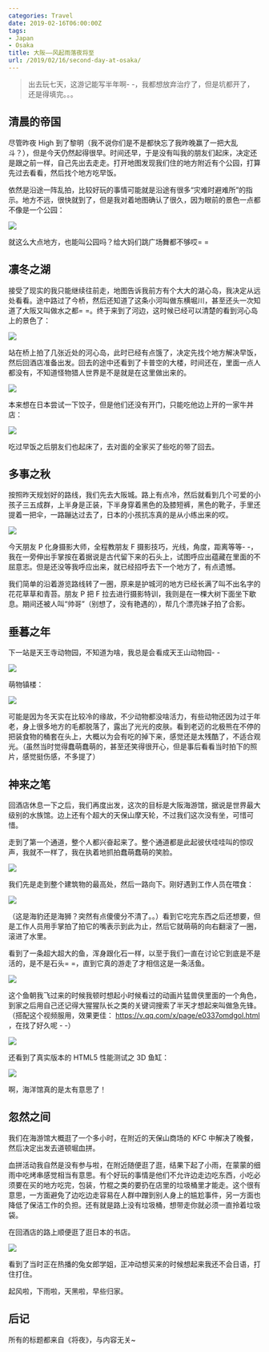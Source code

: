 ```yaml
---
categories: Travel
date: 2019-02-16T06:00:00Z
tags:
- Japan
- Osaka
title: 大阪——风起雨落夜将至
url: /2019/02/16/second-day-at-osaka/
---
```


> 出去玩七天，这游记能写半年啊- -，我都想放弃治疗了，但是坑都开了，还是得填完。。。

<!--more-->

## 清晨的帝国

尽管昨夜 High 到了黎明（我不说你们是不是都快忘了我昨晚赢了一把大乱斗？），但是今天仍然起得很早。时间还早，于是没有叫我的朋友们起床，决定还是跟之前一样，自己先出去走走。打开地图发现我们住的地方附近有个公园，打算先过去看看，然后找个地方吃早饭。

依然是沿途一阵乱拍，比较好玩的事情可能就是沿途有很多“灾难时避难所”的指示。地方不远，很快就到了，但是我对着地图确认了很久，因为眼前的景色一点都不像是一个公园：

![](on-bridge.jpg)

就这么大点地方，也能叫公园吗？给大妈们跳广场舞都不够哎= =

## 凛冬之湖

接受了现实的我只能继续往前走，地图告诉我前方有个大大的湖心岛，我决定从远处看看。途中路过了今桥，然后还知道了这条小河叫做东横堀川，甚至还头一次知道了大阪又叫做水之都= =。终于来到了河边，这时候已经可以清楚的看到河心岛上的景色了：

![](river.jpg)

站在桥上拍了几张近处的河心岛，此时已经有点饿了，决定先找个地方解决早饭，然后回酒店准备出发。回去的途中还看到了卡普空的大楼，时间还在，里面一点人都没有，不知道怪物猎人世界是不是就是在这里做出来的。

![](capcom.jpg)

本来想在日本尝试一下饺子，但是他们还没有开门，只能吃他边上开的一家牛丼店：

![](breakfast.jpg)

吃过早饭之后朋友们也起床了，去对面的全家买了些吃的带了回去。

## 多事之秋

按照昨天规划好的路线，我们先去大阪城。路上有点冷，然后就看到几个可爱的小孩子三五成群，上半身是正装，下半身穿着黑色的及膝短裤，黑色的靴子，手里还提着一把伞，一路蹦达过去了，日本的小孩抗冻真的是从小练出来的哎。

![](osaka-castle.jpg)

今天朋友 P 化身摄影大师，全程教朋友 F 摄影技巧，光线，角度，距离等等- -，我在一旁伸出手掌按在着据说是古代留下来的石头上，试图呼应出蕴藏在里面的不屈意志。但是还没等我呼应出来，就已经招呼去下一个地方了，有点遗憾。

我们简单的沿着游览路线转了一圈，原来是护城河的地方已经长满了叫不出名字的花花草草和青苔。朋友 P 把 F 拉去进行摄影特训，我则是在一棵大树下面坐下歇息。期间还被人叫“帅哥”（别想了，没有艳遇的），帮几个漂亮妹子拍了合影。

## 垂暮之年

下一站是天王寺动物园，不知道为啥，我总是会看成天王山动物园- -

![](tennoji-zoo.jpg)

萌物镇楼：

![](moe.jpg)

可能是因为冬天实在比较冷的缘故，不少动物都没啥活力，有些动物还因为过于年老，身上很多地方的毛都脱落了，露出了光光的皮肤。看到老迈的北极熊在不停的把装食物的桶套在头上，大概以为会有吃的掉下来，感觉还是太残酷了，不适合观光。（虽然当时觉得蠢萌蠢萌的，甚至还笑得很开心，但是事后看看当时拍下的照片，感觉挺伤感，不多提了）

## 神来之笔

回酒店休息一下之后，我们再度出发，这次的目标是大阪海游馆，据说是世界最大级别的水族馆。边上还有个超大的天保山摩天轮，不过我们这次没有坐，可惜可惜。

走到了第一个通道，整个人都兴奋起来了。整个通道都是此起彼伏哇哇叫的惊叹声，我就不一样了，我在执着地抓拍蠢萌蠢萌的笑脸。

![](smile.jpg)

我们先是走到整个建筑物的最高处，然后一路向下。刚好遇到工作人员在喂食：

![](feed.jpg)

（这是海豹还是海狮？突然有点傻傻分不清了。。）看到它吃完东西之后还想要，但是工作人员用手掌拍了拍它的嘴表示到此为止，然后它就萌萌的向右翻滚了一圈，滚进了水里。

看到了一条超大超大的鱼，浑身跟化石一样，以至于我们一直在讨论它到底是不是活的，是不是石头= =，直到它真的游走了才相信这是一条活鱼。

![](big-fish.jpg)

这个鱼朝我飞过来的时候我顿时想起小时候看过的动画片猛兽侠里面的一个角色，到家之后用自己还记得大猩猩队长之类的关键词搜索了半天才想起来叫做急先锋。（搭配这个视频服用，效果更佳： <https://v.qq.com/x/page/e0337omdgol.html> ，在找了好久呢 - -）

![](pioneer.jpg)

还看到了真实版本的 HTML5 性能测试之 3D 鱼缸：

![](fish-tank.jpg)

啊，海洋馆真的是太有意思了！

## 忽然之间

我们在海游馆大概逛了一个多小时，在附近的天保山商场的 KFC 中解决了晚餐，然后决定出发去道顿堀血拼。

血拼活动我自然是没有参与啦，在附近随便逛了逛，结果下起了小雨，在蒙蒙的细雨中吃烤串感觉相当有意思。有个好玩的事情是他们不允许边走边吃东西，小吃必须要在买的地方吃完，包装，竹棍之类的要扔在店里的垃圾桶里才能走。这个很有意思，一方面避免了边吃边走容易在人群中蹭到别人身上的尴尬事件，另一方面也降低了保洁工作的负担。还有就是路上没有垃圾桶，想带走你就必须一直拎着垃圾袋。

在回酒店的路上顺便逛了逛日本的书店。

![](bookshop.jpg)

看到了当时正在热播的兔女郎学姐，正冲动想买来的时候想起来我还不会日语，打住打住。

起风啦，下雨啦，天黑啦，早些归家。

## 后记

所有的标题都来自《将夜》，与内容无关~
